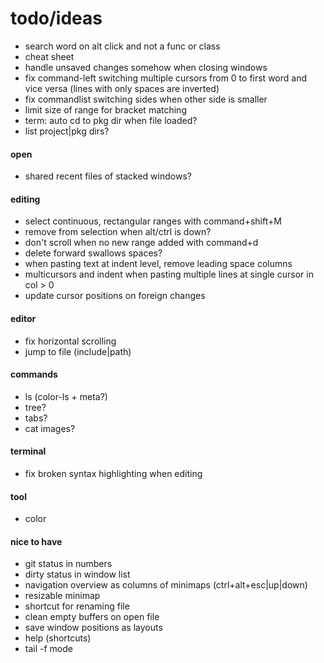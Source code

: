 # todo/ideas

- search word on alt click and not a func or class
- cheat sheet
- handle unsaved changes somehow when closing windows
- fix command-left switching multiple cursors from 0 to first word and vice versa (lines with only spaces are inverted)
- fix commandlist switching sides when other side is smaller
- limit size of range for bracket matching 
- term: auto cd to pkg dir when file loaded?
- list project|pkg dirs?

#### open
- shared recent files of stacked windows?

#### editing
- select continuous, rectangular ranges with command+shift+M 
- remove from selection when alt/ctrl is down?
- don't scroll when no new range added with command+d
- delete forward swallows spaces?
- when pasting text at indent level, remove leading space columns
- multicursors and indent when pasting multiple lines at single cursor in col > 0
- update cursor positions on foreign changes

#### editor
- fix horizontal scrolling
- jump to file (include|path)

#### commands
- ls (color-ls + meta?)
- tree?
- tabs?
- cat images?

#### terminal
- fix broken syntax highlighting when editing

#### tool
- color

#### nice to have
- git status in numbers
- dirty status in window list
- navigation overview as columns of minimaps (ctrl+alt+esc|up|down)
- resizable minimap
- shortcut for renaming file
- clean empty buffers on open file
- save window positions as layouts
- help (shortcuts)
- tail -f mode
    